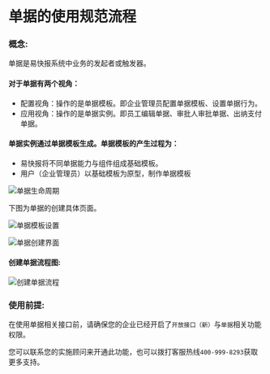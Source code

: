 # 单据的使用规范流程

### 概念:

单据是易快报系统中业务的发起者或触发器。

#### 对于单据有两个视角：

- 配置视角：操作的是单据模板。即企业管理员配置单据模板、设置单据行为。
- 应用视角：操作的是单据实例。即员工编辑单据、审批人审批单据、出纳支付单据。

#### 单据实例通过单据模板生成。单据模板的产生过程为：

- 易快报将不同单据能力与组件组成基础模板。
- 用户（企业管理员）以基础模板为原型，制作单据模板

![单据生命周期](/flows/images/单据生命周期-新.png)

下图为单据的创建具体页面。

![单据模板设置](\flows\images\单据模板.png)

![单据创建界面](\flows\images\单据创建.png)

#### 创建单据流程图:

![创建单据流程](/flow/images/mind.svg)

### 使用前提:
在使用单据相关接口前，请确保您的企业已经开启了`开放接口（新）`与`单据`相关功能权限。

您可以联系您的实施顾问来开通此功能，也可以拨打客服热线`400-999-8293`获取更多支持。


























